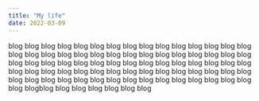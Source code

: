 ```yaml
---
title: "My life"
date: 2022-03-09
---
```

blog blog blog blog blog blog blog blog blog blog blog blog blog blog blog blog blog blog blog blog blog
blog blog blog blog blog blog blog blog blog blog blog blog blog blog blog blog blog blog blog blog blog
blog blog blog blog blog blog blog blog blog blog blog blog blog blog blog blog blog blog blog blog blog
blog blog blog blog blog blog blog blog blog blog blog blog blog blogblog blog blog blog blog blog blog
